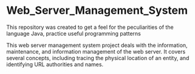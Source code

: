 # Web_Server_Management_System
This repository was created to get a feel for the peculiarities of the language Java, practice useful programming patterns

This web server management system project deals with the information, maintenance, and information management of the web server. It covers several concepts, including tracing the physical location of an entity, and identifying URL authorities and names.

